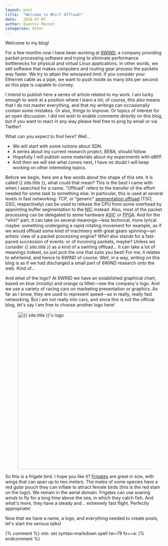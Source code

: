 ```yaml
---
layout: post
title:  "Welcome to Whirl Offload!"
date:   2016-07-07
author: Quentin Monnet
categories: Other
---
```


Welcome to my blog!

For a few months now I have been working at [6WIND](http://6wind.com), a
company providing packet processing software and trying to eliminate
performance bottlenecks for physical and virtual Linux applications. In other
words, we sell software that makes computers and routing gear process the
packets way faster. We try to attain the _wirespeed_ limit: if you consider
your Ethernet cable as a pipe, we want to push inside as many bits per second
as this pipe is capable to convey.

I intend to publish here a series of article related to my work. I am lucky
enough to work at a position where I learn a lot; of course, this also means
that I do not master everything, and that my writings can occasionally contain
some mistakes. Or also, things to improve. Or topics of interest for an open
discussion. I did not wish to enable comments directly on this blog, but if you
want to react in any way please feel free to ping by email or via Twitter!

What can you expect to find here? Well…

* We will start with some notions about SDN.
* A series about my current research project, BEBA, should follow.
* Hopefully I will publish some materials about my experiments with eBPF.
* And then we will see what comes next, I have no doubt I will keep working on
  other interesting topics.


Before we begin, here are a few words about the shape of this site. It is
called {{ site.title }}, what could that mean? This is the best I came with
when I searched for a name. “Offload” refers to the transfer of the effort
needed for some task to something else. In particular, this is used at several
levels in fast networking: TCP, or “generic” [segmentation
offload](https://en.wikipedia.org/wiki/Large_segment_offload) (TSO, GSO,
respectively) can be used to release the CPU from some overhead by appointing
buffer segmentation to the <acronym title="Network Interface
Card">NIC</acronym> instead. Also, most of the packet processing can be
delegated to some hardware <acronym title="1pplication-Specific Integrated
Circuit">ASIC</acronym> or <acronym title="Field-Programmable Gate
Array">FPGA</acronym>. And for the “whirl” part, it can take on several
meanings—less technical, more lyrical maybe: something undergoing a rapid
rotating movement for example, as if we would offload some kind of machinery
with great gears spinning—an artistic view of a packet processing engine?
_Whirl_ also stands for a fast-paced succession of events: or of incoming
packets, maybe? Unless we consider _{{ site.title }}_ as a kind of a swirling
offload… It can take a lot of meanings indeed, so just pick the one that suits
you best! For me, it relates to _whirlwind_, and hence to 6WIND of course.
Well, in a way, writing on this blog is as if we had discharged a small part of
6WIND research onto the web. Kind of…

And what of the logo? At 6WIND we have an established graphical chart, based on
blue (mostly) and orange (a little)—see the company's logo. And we use a
variety of racing cars on marketing presentation or graphics. As far as I know,
they are used to represent speed—as in really, really fast networking. But I am
not really into cars, and since this is not the official blog, let's say I am
free to choose another logo here!

<figure>
  <img alt="{{ site.title }}'s logo" src="{{ site.baseurl }}/img/site/frigate.svg" style="width:500px;" />
</figure>

So this is a frigate bird. I hope you like it?
[Frigates](https://en.wikipedia.org/wiki/Frigatebird) are great in size, with
wings that can span up to two meters. The males of some species have a red
gular pouch they can inflate to attract female birds (this is the red stain on
the logo). We remain in the aerial domain. Frigates can use soaring _winds_ to
fly for a long time above the sea, in which they catch fish. And what's more,
they have a steady and… extremely fast flight. Perfectly appropriate!

Now that we have a name, a logo, and everything needed to create posts, let's
start the serious talks!

{% comment %} vim: set syntax=markdown spell tw=79 fo+=a: {% endcomment %}
